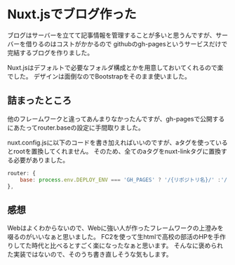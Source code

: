 # Nuxt.jsでブログ作った

ブログはサーバーを立てて記事情報を管理することが多いと思うんですが、サーバーを借りるのはコストがかかるので
githubのgh-pagesというサービスだけで完結するブログを作りました。

Nuxt.jsはデフォルトで必要なフォルダ構成とかを用意しておいてくれるので楽でした。
デザインは面倒なのでBootstrapをそのまま使いました。

## 詰まったところ
他のフレームワークと違ってあんまりなかったんですが、gh-pagesで公開するにあたってrouter.baseの設定に手間取りました。

nuxt.config.jsに以下のコードを書き加えればいいのですが、aタグを使っているとrootを置換してくれません。
そのため、全てのaタグをnuxt-linkタグに置換する必要がありました。

```javascript
router: {
    base: process.env.DEPLOY_ENV === 'GH_PAGES' ? '/{リポジトリ名}/' :'/'
},

```


## 感想

Webはよくわからないので、Webに強い人が作ったフレームワークの上澄みを啜るのがいいなぁと思いました。
FC2を使って生htmlで高校の部活のHPを手作りしてた時代と比べるとすごく楽になったなぁと思います。
そんなに褒められた実装ではないので、そのうち書き直しそうな気もします。

